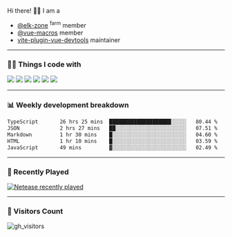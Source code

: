 Hi there! 👋🏻 I am a

- [@elk-zone](https://github.com/elk-zone) <sup>farm</sup> member
- [@vue-macros](https://github.com/vue-macros) member
- [vite-plugin-vue-devtools](https://github.com/webfansplz/vite-plugin-vue-devtools) maintainer

<hr>

### 🧑‍💻 Things I code with

<code><a href="https://github.com/vuejs/core"><img src="https://api.iconify.design/logos:vue.svg" /></a></code> 
<code><a href="https://github.com/vitejs/vite"><img src="https://api.iconify.design/logos:vitejs.svg" /></a></code> 
<code><a href="https://github.com/solidjs/solid"><img src="https://api.iconify.design/logos:solidjs-icon.svg" /></a></code> 
<code><a href="https://github.com/microsoft/TypeScript"><img src="https://api.iconify.design/logos:typescript-icon.svg" /></a></code>
<code><a href="https://github.com/unocss/unocss"><img src="https://api.iconify.design/logos:unocss.svg" /></a></code> 
<code><a href="https://github.com/rust-lang/rust"><img src="https://api.iconify.design/logos:rust.svg" /></a></code>

<hr>

### 📊 Weekly development breakdown

<!--START_SECTION:waka-->

```txt
TypeScript       26 hrs 25 mins  ████████████████████░░░░░   80.44 %
JSON             2 hrs 27 mins   ██░░░░░░░░░░░░░░░░░░░░░░░   07.51 %
Markdown         1 hr 30 mins    █░░░░░░░░░░░░░░░░░░░░░░░░   04.60 %
HTML             1 hr 10 mins    █░░░░░░░░░░░░░░░░░░░░░░░░   03.59 %
JavaScript       49 mins         ▓░░░░░░░░░░░░░░░░░░░░░░░░   02.49 %
```

<!--END_SECTION:waka-->

<hr>

### 🎵 Recently Played

[![Netease recently played](https://netease-recent-profile.vercel.app/?id=297303604&show_percent=1&size=60)](https://netease-recent-profile.vercel.app/?id=297303604&show_percent=1&size=60)

<hr>

### 👀 Visitors Count

![gh_visitors](https://profile-counter.glitch.me/alexzhang1030/count.svg)
